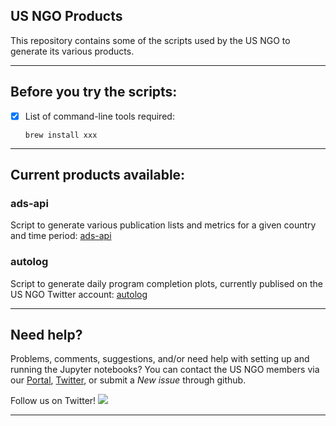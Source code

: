 ## US NGO Products

This repository contains some of the scripts used by the US NGO to generate its various products.

---
## Before you try the scripts:

- [x] List of command-line tools required:

   ```
   brew install xxx
   ```
---
## Current products available:

### ads-api

Script to generate various publication lists and metrics for a given country and time period: [ads-api](ads-api) 

### autolog

Script to generate daily program completion plots, currently publised on the US NGO Twitter account: [autolog](autolog) 

---
## Need help?

Problems, comments, suggestions, and/or need help with setting up and running the Jupyter notebooks? You can contact the US NGO members via our [Portal](http://ast.noao.edu/csdc/usngo), [Twitter](https://twitter.com/usngo), or submit a *New issue* through github.

Follow us on Twitter! <a href="https://twitter.com/usngo" target="_blank"><img src="https://badgen.net/twitter/follow/usngo"></a>

---
